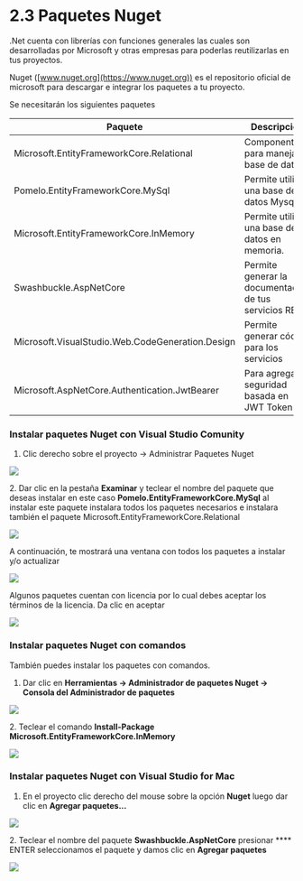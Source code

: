 # 2.3 Paquetes Nuget

.Net cuenta con librerías con funciones generales las cuales son desarrolladas por Microsoft y otras empresas para poderlas reutilizarlas en tus proyectos.

Nuget ([www.nuget.org](https://www.nuget.org))  es el repositorio oficial de microsoft para descargar e integrar los paquetes a tu proyecto.

Se necesitarán los siguientes paquetes

| Paquete                                          | Descripción                                            |
| ------------------------------------------------ | ------------------------------------------------------ |
| Microsoft.EntityFrameworkCore.Relational         | Componentes para manejar la base de datos              |
| Pomelo.EntityFrameworkCore.MySql                 | Permite utilizar una base de datos Mysql.              |
| Microsoft.EntityFrameworkCore.InMemory           | Permite utilizar una base de datos en memoria.         |
| Swashbuckle.AspNetCore                           | Permite generar la documentación de tus servicios REST |
| Microsoft.VisualStudio.Web.CodeGeneration.Design | Permite generar código para los servicios              |
| Microsoft.AspNetCore.Authentication.JwtBearer    | Para agregar la seguridad basada en JWT Token          |

### Instalar paquetes Nuget con Visual Studio Comunity

1. Clic derecho sobre el proyecto -> Administrar Paquetes Nuget

![](<../.gitbook/assets/image (8).png>)

2\. Dar clic en la pestaña **Examinar** y teclear el nombre del paquete que deseas instalar en este caso **Pomelo.EntityFrameworkCore.MySql** al instalar este paquete instalara todos los paquetes necesarios e instalara también el paquete Microsoft.EntityFrameworkCore.Relational

![](../.gitbook/assets/paquetes.png)

A continuación, te mostrará una ventana con todos los paquetes a instalar y/o actualizar

![](<../.gitbook/assets/image (9).png>)

Algunos paquetes cuentan con licencia por lo cual debes aceptar los términos de la licencia. Da clic en aceptar

![](<../.gitbook/assets/image (10).png>)

### Instalar paquetes Nuget con comandos

También puedes instalar los paquetes con comandos.

1. Dar clic en **Herramientas -> Administrador de paquetes Nuget -> Consola del Administrador de paquetes**

![](<../.gitbook/assets/image (13).png>)

2\. Teclear el comando **Install-Package Microsoft.EntityFrameworkCore.InMemory**

![](<../.gitbook/assets/image (14).png>)

### Instalar paquetes Nuget con Visual Studio for Mac

1. En el proyecto clic derecho del mouse sobre la opción **Nuget** luego dar clic en **Agregar paquetes...**

![](<../.gitbook/assets/image (615).png>)

2\. Teclear el nombre del paquete **Swashbuckle.AspNetCore** presionar **** ENTER seleccionamos el paquete y damos clic en **Agregar paquetes**

![](<../.gitbook/assets/image (620) (1).png>)
